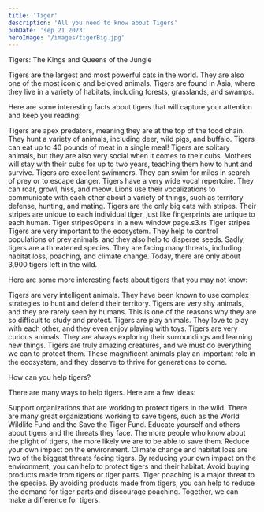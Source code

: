 ```yaml
---
title: 'Tiger'
description: 'All you need to know about Tigers'
pubDate: 'sep 21 2023'
heroImage: '/images/tigerBig.jpg'
---
```


Tigers: The Kings and Queens of the Jungle

Tigers are the largest and most powerful cats in the world. They are also one of the most iconic and beloved animals. Tigers are found in Asia, where they live in a variety of habitats, including forests, grasslands, and swamps.

Here are some interesting facts about tigers that will capture your attention and keep you reading:

Tigers are apex predators, meaning they are at the top of the food chain. They hunt a variety of animals, including deer, wild pigs, and buffalo. Tigers can eat up to 40 pounds of meat in a single meal!
Tigers are solitary animals, but they are also very social when it comes to their cubs. Mothers will stay with their cubs for up to two years, teaching them how to hunt and survive.
Tigers are excellent swimmers. They can swim for miles in search of prey or to escape danger.
Tigers have a very wide vocal repertoire. They can roar, growl, hiss, and meow. Lions use their vocalizations to communicate with each other about a variety of things, such as territory defense, hunting, and mating.
Tigers are the only big cats with stripes. Their stripes are unique to each individual tiger, just like fingerprints are unique to each human.
Tiger stripesOpens in a new window
page.s3.rs
Tiger stripes
Tigers are very important to the ecosystem. They help to control populations of prey animals, and they also help to disperse seeds.
Sadly, tigers are a threatened species. They are facing many threats, including habitat loss, poaching, and climate change. Today, there are only about 3,900 tigers left in the wild.

Here are some more interesting facts about tigers that you may not know:

Tigers are very intelligent animals. They have been known to use complex strategies to hunt and defend their territory.
Tigers are very shy animals, and they are rarely seen by humans. This is one of the reasons why they are so difficult to study and protect.
Tigers are play animals. They love to play with each other, and they even enjoy playing with toys.
Tigers are very curious animals. They are always exploring their surroundings and learning new things.
Tigers are truly amazing creatures, and we must do everything we can to protect them. These magnificent animals play an important role in the ecosystem, and they deserve to thrive for generations to come.

How can you help tigers?

There are many ways to help tigers. Here are a few ideas:

Support organizations that are working to protect tigers in the wild. There are many great organizations working to save tigers, such as the World Wildlife Fund and the Save the Tiger Fund.
Educate yourself and others about tigers and the threats they face. The more people who know about the plight of tigers, the more likely we are to be able to save them.
Reduce your own impact on the environment. Climate change and habitat loss are two of the biggest threats facing tigers. By reducing your own impact on the environment, you can help to protect tigers and their habitat.
Avoid buying products made from tigers or tiger parts. Tiger poaching is a major threat to the species. By avoiding products made from tigers, you can help to reduce the demand for tiger parts and discourage poaching.
Together, we can make a difference for tigers.